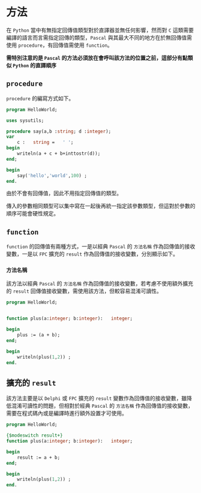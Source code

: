 # 方法

在 `Python` 當中有無指定回傳值類型對於直譯器並無任何影響，然而對 `C` 這類需要編譯的語言而言需指定回傳的類型，`Pascal` 與其最大不同的地方在於無回傳值需使用 `procedure`，有回傳值需使用 `function`。

**需特別注意的是 `Pascal` 的方法必須放在會呼叫該方法的位置之前，這部分有點類似 `Python` 的直譯順序**

## `procedure`

`procedure` 的編寫方式如下。

```pascal
program HelloWorld;

uses sysutils;

procedure say(a,b :string; d :integer);
var
    c :   string =   ' ';
begin
    writeln(a + c + b+inttostr(d));
end;

begin
    say('hello','world',100) ;
end.
```

由於不會有回傳值，因此不用指定回傳值的類型。

傳入的參數相同類型可以集中寫在一起後再統一指定該參數類型，但這對於參數的順序可能會硬性規定。

## `function`

`function` 的回傳值有兩種方式，一是以經典 `Pascal` 的 `方法名稱` 作為回傳值的接收變數，一是以 `FPC` 擴充的 `result` 作為回傳值的接收變數，分別顯示如下。

### `方法名稱`

該方法以經典 `Pascal` 的 `方法名稱` 作為回傳值的接收變數，若考慮不使用額外擴充的 `result` 回傳值接收變數，需使用該方法，但較容易混淆可讀性。

```pascal
program HelloWorld;


function plus(a:integer; b:integer):   integer;

begin
    plus := (a + b);
end;

begin
    writeln(plus(1,2)) ;
end.
```

## 擴充的 `result`

該方法主要是以 `Delphi` 或 `FPC` 擴充的 `result` 變數作為回傳值的接收變數，雖降低混淆可讀性的問題，但相對於經典 `Pascal` 的 `方法名稱` 作為回傳值的接收變數，需要在程式碼內或是編譯時進行額外設置才可使用。

```pascal
program HelloWorld;

{$modeswitch result+}
function plus(a:integer; b:integer):   integer;

begin
    result := a + b;
end;

begin
    writeln(plus(1,2)) ;
end.

```
